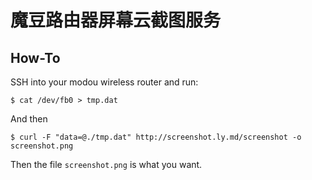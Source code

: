 # 魔豆路由器屏幕云截图服务

## How-To

SSH into your modou wireless router and run:

    $ cat /dev/fb0 > tmp.dat

And then

    $ curl -F "data=@./tmp.dat" http://screenshot.ly.md/screenshot -o screenshot.png

Then the file `screenshot.png` is what you want.
